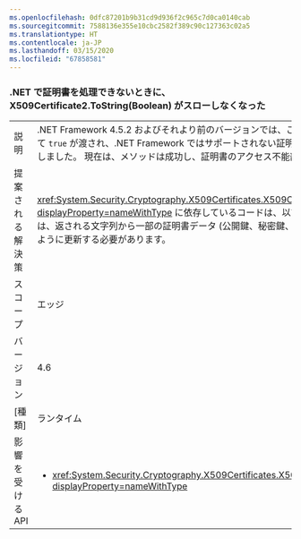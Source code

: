 ```yaml
---
ms.openlocfilehash: 0dfc87201b9b31cd9d936f2c965c7d0ca0140cab
ms.sourcegitcommit: 7588136e355e10cbc2582f389c90c127363c02a5
ms.translationtype: HT
ms.contentlocale: ja-JP
ms.lasthandoff: 03/15/2020
ms.locfileid: "67858581"
---
```

### <a name="x509certificate2tostringboolean-does-not-throw-now-when-net-cannot-handle-the-certificate"></a>.NET で証明書を処理できないときに、X509Certificate2.ToString(Boolean) がスローしなくなった

|   |   |
|---|---|
|説明|.NET Framework 4.5.2 およびそれより前のバージョンでは、このメソッドは、verbose パラメーターとして <code>true</code> が渡され、.NET Framework ではサポートされない証明書がインストールされていた場合、スローしました。 現在は、メソッドは成功し、証明書のアクセス不能部分を省いた有効な文字列を返します。|
|提案される解決策|<xref:System.Security.Cryptography.X509Certificates.X509Certificate2.ToString(System.Boolean)?displayProperty=nameWithType> に依存しているコードは、以前は API がスローしていたような場合には、返される文字列から一部の証明書データ (公開鍵、秘密鍵、拡張子など) が除外されることを予期するように更新する必要があります。|
|スコープ|エッジ|
|バージョン|4.6|
|[種類]|ランタイム|
|影響を受ける API|<ul><li><xref:System.Security.Cryptography.X509Certificates.X509Certificate2.ToString(System.Boolean)?displayProperty=nameWithType></li></ul>|
